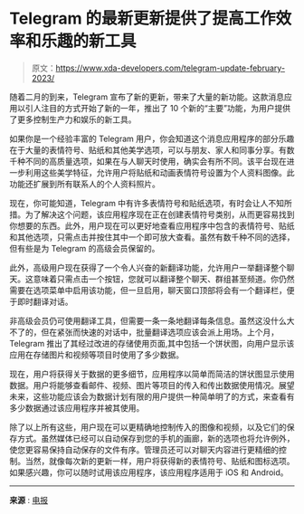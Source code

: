 # Telegram 的最新更新提供了提高工作效率和乐趣的新工具

> 原文：<https://www.xda-developers.com/telegram-update-february-2023/>

随着二月的到来，Telegram 宣布了新的更新，带来了大量的新功能。这款消息应用以引人注目的方式开始了新的一年，推出了 10 个新的“主要”功能，为用户提供了更多控制生产力和娱乐的新工具。

如果你是一个经验丰富的 Telegram 用户，你会知道这个消息应用程序的部分乐趣在于大量的表情符号、贴纸和其他美学选项，可以与朋友、家人和同事分享。有数千种不同的高质量选项，如果在与人聊天时使用，确实会有所不同。该平台现在进一步利用这些美学特征，允许用户将贴纸和动画表情符号设置为个人资料图像。此功能还扩展到所有联系人的个人资料照片。

现在，你可能知道，Telegram 中有许多表情符号和贴纸选项，有时会让人不知所措。为了解决这个问题，该应用程序现在正在创建表情符号类别，从而更容易找到你想要的东西。此外，用户现在可以更好地查看应用程序中包含的表情符号、贴纸和其他选项，只需点击并按住其中一个即可放大查看。虽然有数千种不同的选择，但有些是为 Telegram 的高级会员保留的。

此外，高级用户现在获得了一个令人兴奋的新翻译功能，允许用户一举翻译整个聊天。这意味着只需点击一个按钮，您就可以翻译整个聊天、群组甚至频道。你仍然需要在选项菜单中启用该功能，但一旦启用，聊天窗口顶部将会有一个翻译栏，便于即时翻译对话。

非高级会员仍可使用翻译工具，但需要一条一条地翻译每条信息。虽然这没什么大不了的，但在紧张而快速的对话中，批量翻译选项应该会派上用场。上个月，Telegram 推出了其经过改进的存储使用页面,其中包括一个饼状图，向用户显示该应用在存储图片和视频等项目时使用了多少数据。

现在，用户将获得关于数据的更多细节，应用程序以简单而简洁的饼状图显示使用数据。用户将能够查看邮件、视频、图片等项目的传入和传出数据使用情况。展望未来，这些功能应该会为数据计划有限的用户提供一种简单明了的方式，来查看有多少数据通过该应用程序并被其使用。

除了以上所有这些，用户现在可以更精确地控制传入的图像和视频，以及它们的保存方式。虽然媒体已经可以自动保存到您的手机的画廊，新的选项也将允许例外，使您更容易保持自动保存的文件有序。管理员还可以对聊天内容进行更精细的控制。当然，就像每次新的更新一样，用户将获得新的表情符号、贴纸和图标选项。如果感兴趣，你可以随时试用该应用程序，该应用程序适用于 iOS 和 Android。

* * *

**来源** : [电报](https://telegram.org/blog/profile-pics-emoji-translations)